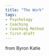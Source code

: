 ```yaml
---
title: "The Work"
tags:
- Psychology
- Coaching
- Coaching Method
- first-draft
---
```


from Byron Katie